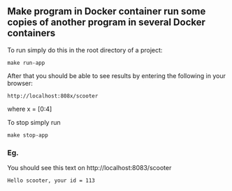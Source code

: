 ## Make program in Docker container run some copies of another program in several Docker containers

To run simply do this in the root directory of a project:
```
make run-app
```

After that you should be able to see results by entering the following in your browser:
```
http://localhost:808x/scooter
```
where x = [0:4]

To stop simply run
```
make stop-app 
```

### Eg.
You should see this text on http://localhost:8083/scooter
```
Hello scooter, your id = 113
```
